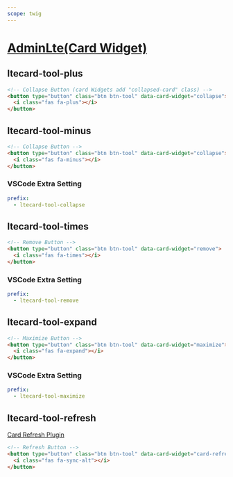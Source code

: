 ```yaml
---
scope: twig
---
```


[AdminLte(Card Widget)](https://adminlte.io/docs/3.2/javascript/card-widget.html)
=======================

ltecard-tool-plus
---------------------

```html
<!-- Collapse Button (card Widgets add "collapsed-card" class) -->
<button type="button" class="btn btn-tool" data-card-widget="collapse">
  <i class="fas fa-plus"></i>
</button>
```

ltecard-tool-minus
---------------------

```html
<!-- Collapse Button -->
<button type="button" class="btn btn-tool" data-card-widget="collapse">
  <i class="fas fa-minus"></i>
</button>
```

### VSCode Extra Setting

```yaml
prefix:
  - ltecard-tool-collapse

```

ltecard-tool-times
---------------------

```html
<!-- Remove Button -->
<button type="button" class="btn btn-tool" data-card-widget="remove">
  <i class="fas fa-times"></i>
</button>
```

### VSCode Extra Setting

```yaml
prefix:
  - ltecard-tool-remove
```

ltecard-tool-expand
---------------------

```html
<!-- Maximize Button -->
<button type="button" class="btn btn-tool" data-card-widget="maximize">
  <i class="fas fa-expand"></i>
</button>
```

### VSCode Extra Setting

```yaml
prefix:
  - ltecard-tool-maximize
```

ltecard-tool-refresh
---------------------

[Card Refresh Plugin](https://adminlte.io/docs/3.2/javascript/card-refresh.html)

```html
<!-- Refresh Button -->
<button type="button" class="btn btn-tool" data-card-widget="card-refresh" data-source="${1:/widget.html}">
  <i class="fas fa-sync-alt"></i>
</button>
```
